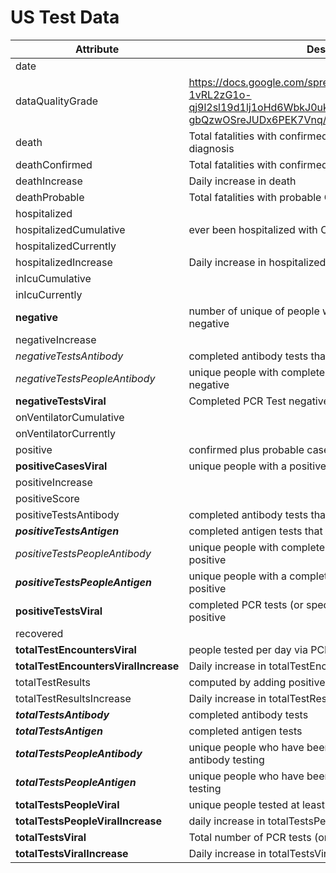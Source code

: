 # US Test Data 
|Attribute | Description |
| -------- |------------ |
|date| |
|dataQualityGrade| <https://docs.google.com/spreadsheets/u/1/d/e/2PACX-1vRL2zG1o-qj9l2sl19d1lj1oHd6WbkJ0ukFwN04a_ms_ANUdgxTMpI7AF-gbQzwOSreJUDx6PEK7Vnq/pubhtml>Based 16 factors |
|death| Total fatalities with confirmed OR probable COVID-19 case diagnosis|
|deathConfirmed| Total fatalities with confirmed COVID-19 case diagnosis|
|deathIncrease| Daily increase in death |
|deathProbable| Total fatalities with probable COVID-19 case diagnosis|
|hospitalized|	|
|hospitalizedCumulative|  ever been hospitalized with COVID-19 |
|hospitalizedCurrently| |
|hospitalizedIncrease| Daily increase in hospitalizedCumulative|
|inIcuCumulative| |
|inIcuCurrently| |
|**negative**| number of unique of people with a completed PCR test negative|
|negativeIncrease| |
|*negativeTestsAntibody*| completed antibody tests that return negative|
|*negativeTestsPeopleAntibody*| unique people with completed antibody tests that return negative|
|**negativeTestsViral**| Completed PCR Test negatives|
|onVentilatorCumulative| | 
|onVentilatorCurrently|  |
|positive| confirmed plus probable cases |
|**positiveCasesViral**|unique people with a positive PCR|
|positiveIncrease| |
|positiveScore| |
|positiveTestsAntibody| completed antibody tests that return positive|
|***positiveTestsAntigen***| completed antigen tests that return positive |
|*positiveTestsPeopleAntibody*| unique people with completed antibody tests that return positive |
|***positiveTestsPeopleAntigen***| unique people with a completed antigen test that returned positive|
|**positiveTestsViral**| completed PCR tests (or specimens tested) that return positive |
|recovered| |
|**totalTestEncountersViral**|  people tested per day via PCR testing |
|**totalTestEncountersViralIncrease**| Daily increase in totalTestEncountersViral|
|totalTestResults|  computed by adding positive and negative values  | 
|totalTestResultsIncrease| Daily increase in totalTestResults |
|***totalTestsAntibody***| completed antibody tests|
|***totalTestsAntigen***|  completed antigen tests |
|***totalTestsPeopleAntibody***| unique people who have been tested at least once via antibody testing|
|***totalTestsPeopleAntigen***| unique people who have been tested at least once via antigen testing|
|**totalTestsPeopleViral**| unique people tested at least once via PCR testing
|**totalTestsPeopleViralIncrease**| daily increase in totalTestsPeopleViral
|**totalTestsViral**| Total number of PCR tests (or specimens tested) |
|**totalTestsViralIncrease**| Daily increase in totalTestsViral
